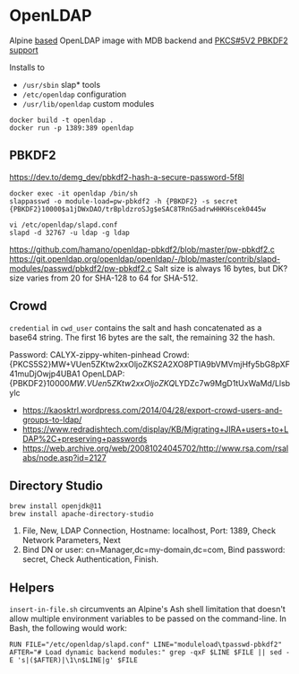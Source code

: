 # OpenLDAP

Alpine [based](https://pkgs.org/search/?q=openldap) OpenLDAP image with MDB backend and [PKCS#5V2 PBKDF2 support](https://git.openldap.org/openldap/openldap/-/tree/master/contrib/slapd-modules/passwd/pbkdf2)

Installs to
* `/usr/sbin` slap* tools
* `/etc/openldap` configuration
* `/usr/lib/openldap` custom modules

```shell
docker build -t openldap .
docker run -p 1389:389 openldap
```

## PBKDF2
https://dev.to/demg_dev/pbkdf2-hash-a-secure-password-5f8l

```shell
docker exec -it openldap /bin/sh
slappasswd -o module-load=pw-pbkdf2 -h {PBKDF2} -s secret
{PBKDF2}10000$a1jDWxDAO/trBpldzroSJg$eSAC8TRnG5adrwHHKHscek0445w
  
vi /etc/openldap/slapd.conf
slapd -d 32767 -u ldap -g ldap
```

https://github.com/hamano/openldap-pbkdf2/blob/master/pw-pbkdf2.c
https://git.openldap.org/openldap/openldap/-/blob/master/contrib/slapd-modules/passwd/pbkdf2/pw-pbkdf2.c
Salt size is always 16 bytes, but DK? size varies from 20 for SHA-128 to 64 for SHA-512.

## Crowd

`credential` in `cwd_user` contains the salt and hash concatenated as a base64 string. The first 16 bytes are the salt, the remaining 32 the hash.

Password: CALYX-zippy-whiten-pinhead
   Crowd: {PKCS5S2}MW+VUen5ZKtw2xxOljoZKS2A2XO8PTIA9bVMVmjHfy5bG8pXF41muDjOwjp4UBA1
OpenLDAP: {PBKDF2}10000$MW.VUen5ZKtw2xxOljoZKQ$LYDZc7w9MgD1tUxWaMd/Llsbylc

* https://kaosktrl.wordpress.com/2014/04/28/export-crowd-users-and-groups-to-ldap/
* https://www.redradishtech.com/display/KB/Migrating+JIRA+users+to+LDAP%2C+preserving+passwords
* https://web.archive.org/web/20081024045702/http://www.rsa.com/rsalabs/node.asp?id=2127

## Directory Studio

```shell
brew install openjdk@11
brew install apache-directory-studio
```

1. File, New, LDAP Connection, Hostname: localhost, Port: 1389, Check Network Parameters, Next
2. Bind DN or user: cn=Manager,dc=my-domain,dc=com, Bind password: secret, Check Authentication, Finish.

## Helpers
`insert-in-file.sh` circumvents an Alpine's Ash shell limitation that doesn't allow multiple environment variables to be passed on the command-line. In Bash, the following would work:

```
RUN FILE="/etc/openldap/slapd.conf" LINE="moduleload\tpasswd-pbkdf2" AFTER="# Load dynamic backend modules:" grep -qxF $LINE $FILE || sed -E 's|($AFTER)|\1\n$LINE|g' $FILE
```